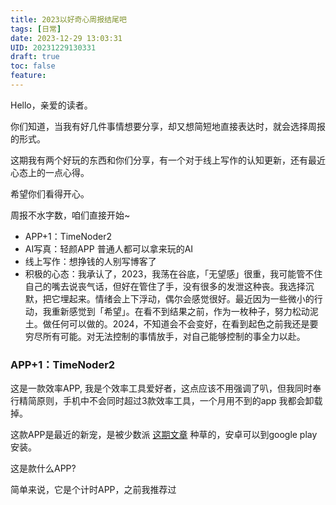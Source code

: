 ```yaml
---
title: 2023以好奇心周报结尾吧
tags: [日常]
date: 2023-12-29 13:03:31
UID: 20231229130331
draft: true
toc: false
feature: 
---
```

Hello，亲爱的读者。

你们知道，当我有好几件事情想要分享，却又想简短地直接表达时，就会选择周报的形式。

这期我有两个好玩的东西和你们分享，有一个对于线上写作的认知更新，还有最近心态上的一点心得。

希望你们看得开心。

周报不水字数，咱们直接开始~

- APP+1：TimeNoder2
- AI写真：轻颜APP 普通人都可以拿来玩的AI
- 线上写作：想挣钱的人别写博客了
- 积极的心态：我承认了，2023，我荡在谷底，「无望感」很重，我可能管不住自己的嘴去说丧气话，但好在管住了手，没有很多的发泄这种丧。我选择沉默，把它埋起来。情绪会上下浮动，偶尔会感觉很好。最近因为一些微小的行动，我重新感觉到「希望」。在看不到结果之前，作为一枚种子，努力松动泥土。做任何可以做的。2024，不知道会不会变好，在看到起色之前我还是要穷尽所有可能。对无法控制的事情放手，对自己能够控制的事全力以赴。

### APP+1：TimeNoder2

这是一款效率APP, 我是个效率工具爱好者，这点应该不用强调了叭，但我同时奉行精简原则，手机中不会同时超过3款效率工具，一个月用不到的app 我都会卸载掉。

这款APP是最近的新宠，是被少数派 [这期文章](https://sspai.com/post/85158) 种草的，安卓可以到google play安装。

这是款什么APP? 

简单来说，它是个计时APP，之前我推荐过